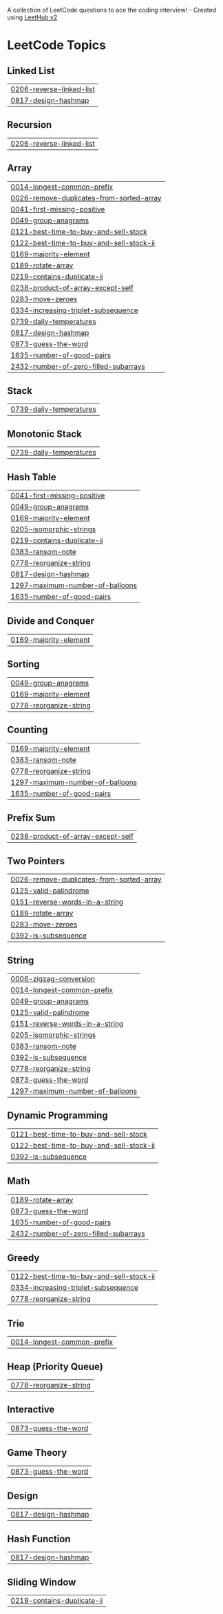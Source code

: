 A collection of LeetCode questions to ace the coding interview! - Created using [LeetHub v2](https://github.com/arunbhardwaj/LeetHub-2.0)
<!---LeetCode Topics Start-->
# LeetCode Topics
## Linked List
|  |
| ------- |
| [0206-reverse-linked-list](https://github.com/kumarswamy2025/DSA-Questions-in-leetcode-and-GFG/tree/master/0206-reverse-linked-list) |
| [0817-design-hashmap](https://github.com/kumarswamy2025/DSA-Questions-in-leetcode-and-GFG/tree/master/0817-design-hashmap) |
## Recursion
|  |
| ------- |
| [0206-reverse-linked-list](https://github.com/kumarswamy2025/DSA-Questions-in-leetcode-and-GFG/tree/master/0206-reverse-linked-list) |
## Array
|  |
| ------- |
| [0014-longest-common-prefix](https://github.com/kumarswamy2025/DSA-Questions-in-leetcode-and-GFG/tree/master/0014-longest-common-prefix) |
| [0026-remove-duplicates-from-sorted-array](https://github.com/kumarswamy2025/DSA-Questions-in-leetcode-and-GFG/tree/master/0026-remove-duplicates-from-sorted-array) |
| [0041-first-missing-positive](https://github.com/kumarswamy2025/DSA-Questions-in-leetcode-and-GFG/tree/master/0041-first-missing-positive) |
| [0049-group-anagrams](https://github.com/kumarswamy2025/DSA-Questions-in-leetcode-and-GFG/tree/master/0049-group-anagrams) |
| [0121-best-time-to-buy-and-sell-stock](https://github.com/kumarswamy2025/DSA-Questions-in-leetcode-and-GFG/tree/master/0121-best-time-to-buy-and-sell-stock) |
| [0122-best-time-to-buy-and-sell-stock-ii](https://github.com/kumarswamy2025/DSA-Questions-in-leetcode-and-GFG/tree/master/0122-best-time-to-buy-and-sell-stock-ii) |
| [0169-majority-element](https://github.com/kumarswamy2025/DSA-Questions-in-leetcode-and-GFG/tree/master/0169-majority-element) |
| [0189-rotate-array](https://github.com/kumarswamy2025/DSA-Questions-in-leetcode-and-GFG/tree/master/0189-rotate-array) |
| [0219-contains-duplicate-ii](https://github.com/kumarswamy2025/DSA-Questions-in-leetcode-and-GFG/tree/master/0219-contains-duplicate-ii) |
| [0238-product-of-array-except-self](https://github.com/kumarswamy2025/DSA-Questions-in-leetcode-and-GFG/tree/master/0238-product-of-array-except-self) |
| [0283-move-zeroes](https://github.com/kumarswamy2025/DSA-Questions-in-leetcode-and-GFG/tree/master/0283-move-zeroes) |
| [0334-increasing-triplet-subsequence](https://github.com/kumarswamy2025/DSA-Questions-in-leetcode-and-GFG/tree/master/0334-increasing-triplet-subsequence) |
| [0739-daily-temperatures](https://github.com/kumarswamy2025/DSA-Questions-in-leetcode-and-GFG/tree/master/0739-daily-temperatures) |
| [0817-design-hashmap](https://github.com/kumarswamy2025/DSA-Questions-in-leetcode-and-GFG/tree/master/0817-design-hashmap) |
| [0873-guess-the-word](https://github.com/kumarswamy2025/DSA-Questions-in-leetcode-and-GFG/tree/master/0873-guess-the-word) |
| [1635-number-of-good-pairs](https://github.com/kumarswamy2025/DSA-Questions-in-leetcode-and-GFG/tree/master/1635-number-of-good-pairs) |
| [2432-number-of-zero-filled-subarrays](https://github.com/kumarswamy2025/DSA-Questions-in-leetcode-and-GFG/tree/master/2432-number-of-zero-filled-subarrays) |
## Stack
|  |
| ------- |
| [0739-daily-temperatures](https://github.com/kumarswamy2025/DSA-Questions-in-leetcode-and-GFG/tree/master/0739-daily-temperatures) |
## Monotonic Stack
|  |
| ------- |
| [0739-daily-temperatures](https://github.com/kumarswamy2025/DSA-Questions-in-leetcode-and-GFG/tree/master/0739-daily-temperatures) |
## Hash Table
|  |
| ------- |
| [0041-first-missing-positive](https://github.com/kumarswamy2025/DSA-Questions-in-leetcode-and-GFG/tree/master/0041-first-missing-positive) |
| [0049-group-anagrams](https://github.com/kumarswamy2025/DSA-Questions-in-leetcode-and-GFG/tree/master/0049-group-anagrams) |
| [0169-majority-element](https://github.com/kumarswamy2025/DSA-Questions-in-leetcode-and-GFG/tree/master/0169-majority-element) |
| [0205-isomorphic-strings](https://github.com/kumarswamy2025/DSA-Questions-in-leetcode-and-GFG/tree/master/0205-isomorphic-strings) |
| [0219-contains-duplicate-ii](https://github.com/kumarswamy2025/DSA-Questions-in-leetcode-and-GFG/tree/master/0219-contains-duplicate-ii) |
| [0383-ransom-note](https://github.com/kumarswamy2025/DSA-Questions-in-leetcode-and-GFG/tree/master/0383-ransom-note) |
| [0778-reorganize-string](https://github.com/kumarswamy2025/DSA-Questions-in-leetcode-and-GFG/tree/master/0778-reorganize-string) |
| [0817-design-hashmap](https://github.com/kumarswamy2025/DSA-Questions-in-leetcode-and-GFG/tree/master/0817-design-hashmap) |
| [1297-maximum-number-of-balloons](https://github.com/kumarswamy2025/DSA-Questions-in-leetcode-and-GFG/tree/master/1297-maximum-number-of-balloons) |
| [1635-number-of-good-pairs](https://github.com/kumarswamy2025/DSA-Questions-in-leetcode-and-GFG/tree/master/1635-number-of-good-pairs) |
## Divide and Conquer
|  |
| ------- |
| [0169-majority-element](https://github.com/kumarswamy2025/DSA-Questions-in-leetcode-and-GFG/tree/master/0169-majority-element) |
## Sorting
|  |
| ------- |
| [0049-group-anagrams](https://github.com/kumarswamy2025/DSA-Questions-in-leetcode-and-GFG/tree/master/0049-group-anagrams) |
| [0169-majority-element](https://github.com/kumarswamy2025/DSA-Questions-in-leetcode-and-GFG/tree/master/0169-majority-element) |
| [0778-reorganize-string](https://github.com/kumarswamy2025/DSA-Questions-in-leetcode-and-GFG/tree/master/0778-reorganize-string) |
## Counting
|  |
| ------- |
| [0169-majority-element](https://github.com/kumarswamy2025/DSA-Questions-in-leetcode-and-GFG/tree/master/0169-majority-element) |
| [0383-ransom-note](https://github.com/kumarswamy2025/DSA-Questions-in-leetcode-and-GFG/tree/master/0383-ransom-note) |
| [0778-reorganize-string](https://github.com/kumarswamy2025/DSA-Questions-in-leetcode-and-GFG/tree/master/0778-reorganize-string) |
| [1297-maximum-number-of-balloons](https://github.com/kumarswamy2025/DSA-Questions-in-leetcode-and-GFG/tree/master/1297-maximum-number-of-balloons) |
| [1635-number-of-good-pairs](https://github.com/kumarswamy2025/DSA-Questions-in-leetcode-and-GFG/tree/master/1635-number-of-good-pairs) |
## Prefix Sum
|  |
| ------- |
| [0238-product-of-array-except-self](https://github.com/kumarswamy2025/DSA-Questions-in-leetcode-and-GFG/tree/master/0238-product-of-array-except-self) |
## Two Pointers
|  |
| ------- |
| [0026-remove-duplicates-from-sorted-array](https://github.com/kumarswamy2025/DSA-Questions-in-leetcode-and-GFG/tree/master/0026-remove-duplicates-from-sorted-array) |
| [0125-valid-palindrome](https://github.com/kumarswamy2025/DSA-Questions-in-leetcode-and-GFG/tree/master/0125-valid-palindrome) |
| [0151-reverse-words-in-a-string](https://github.com/kumarswamy2025/DSA-Questions-in-leetcode-and-GFG/tree/master/0151-reverse-words-in-a-string) |
| [0189-rotate-array](https://github.com/kumarswamy2025/DSA-Questions-in-leetcode-and-GFG/tree/master/0189-rotate-array) |
| [0283-move-zeroes](https://github.com/kumarswamy2025/DSA-Questions-in-leetcode-and-GFG/tree/master/0283-move-zeroes) |
| [0392-is-subsequence](https://github.com/kumarswamy2025/DSA-Questions-in-leetcode-and-GFG/tree/master/0392-is-subsequence) |
## String
|  |
| ------- |
| [0006-zigzag-conversion](https://github.com/kumarswamy2025/DSA-Questions-in-leetcode-and-GFG/tree/master/0006-zigzag-conversion) |
| [0014-longest-common-prefix](https://github.com/kumarswamy2025/DSA-Questions-in-leetcode-and-GFG/tree/master/0014-longest-common-prefix) |
| [0049-group-anagrams](https://github.com/kumarswamy2025/DSA-Questions-in-leetcode-and-GFG/tree/master/0049-group-anagrams) |
| [0125-valid-palindrome](https://github.com/kumarswamy2025/DSA-Questions-in-leetcode-and-GFG/tree/master/0125-valid-palindrome) |
| [0151-reverse-words-in-a-string](https://github.com/kumarswamy2025/DSA-Questions-in-leetcode-and-GFG/tree/master/0151-reverse-words-in-a-string) |
| [0205-isomorphic-strings](https://github.com/kumarswamy2025/DSA-Questions-in-leetcode-and-GFG/tree/master/0205-isomorphic-strings) |
| [0383-ransom-note](https://github.com/kumarswamy2025/DSA-Questions-in-leetcode-and-GFG/tree/master/0383-ransom-note) |
| [0392-is-subsequence](https://github.com/kumarswamy2025/DSA-Questions-in-leetcode-and-GFG/tree/master/0392-is-subsequence) |
| [0778-reorganize-string](https://github.com/kumarswamy2025/DSA-Questions-in-leetcode-and-GFG/tree/master/0778-reorganize-string) |
| [0873-guess-the-word](https://github.com/kumarswamy2025/DSA-Questions-in-leetcode-and-GFG/tree/master/0873-guess-the-word) |
| [1297-maximum-number-of-balloons](https://github.com/kumarswamy2025/DSA-Questions-in-leetcode-and-GFG/tree/master/1297-maximum-number-of-balloons) |
## Dynamic Programming
|  |
| ------- |
| [0121-best-time-to-buy-and-sell-stock](https://github.com/kumarswamy2025/DSA-Questions-in-leetcode-and-GFG/tree/master/0121-best-time-to-buy-and-sell-stock) |
| [0122-best-time-to-buy-and-sell-stock-ii](https://github.com/kumarswamy2025/DSA-Questions-in-leetcode-and-GFG/tree/master/0122-best-time-to-buy-and-sell-stock-ii) |
| [0392-is-subsequence](https://github.com/kumarswamy2025/DSA-Questions-in-leetcode-and-GFG/tree/master/0392-is-subsequence) |
## Math
|  |
| ------- |
| [0189-rotate-array](https://github.com/kumarswamy2025/DSA-Questions-in-leetcode-and-GFG/tree/master/0189-rotate-array) |
| [0873-guess-the-word](https://github.com/kumarswamy2025/DSA-Questions-in-leetcode-and-GFG/tree/master/0873-guess-the-word) |
| [1635-number-of-good-pairs](https://github.com/kumarswamy2025/DSA-Questions-in-leetcode-and-GFG/tree/master/1635-number-of-good-pairs) |
| [2432-number-of-zero-filled-subarrays](https://github.com/kumarswamy2025/DSA-Questions-in-leetcode-and-GFG/tree/master/2432-number-of-zero-filled-subarrays) |
## Greedy
|  |
| ------- |
| [0122-best-time-to-buy-and-sell-stock-ii](https://github.com/kumarswamy2025/DSA-Questions-in-leetcode-and-GFG/tree/master/0122-best-time-to-buy-and-sell-stock-ii) |
| [0334-increasing-triplet-subsequence](https://github.com/kumarswamy2025/DSA-Questions-in-leetcode-and-GFG/tree/master/0334-increasing-triplet-subsequence) |
| [0778-reorganize-string](https://github.com/kumarswamy2025/DSA-Questions-in-leetcode-and-GFG/tree/master/0778-reorganize-string) |
## Trie
|  |
| ------- |
| [0014-longest-common-prefix](https://github.com/kumarswamy2025/DSA-Questions-in-leetcode-and-GFG/tree/master/0014-longest-common-prefix) |
## Heap (Priority Queue)
|  |
| ------- |
| [0778-reorganize-string](https://github.com/kumarswamy2025/DSA-Questions-in-leetcode-and-GFG/tree/master/0778-reorganize-string) |
## Interactive
|  |
| ------- |
| [0873-guess-the-word](https://github.com/kumarswamy2025/DSA-Questions-in-leetcode-and-GFG/tree/master/0873-guess-the-word) |
## Game Theory
|  |
| ------- |
| [0873-guess-the-word](https://github.com/kumarswamy2025/DSA-Questions-in-leetcode-and-GFG/tree/master/0873-guess-the-word) |
## Design
|  |
| ------- |
| [0817-design-hashmap](https://github.com/kumarswamy2025/DSA-Questions-in-leetcode-and-GFG/tree/master/0817-design-hashmap) |
## Hash Function
|  |
| ------- |
| [0817-design-hashmap](https://github.com/kumarswamy2025/DSA-Questions-in-leetcode-and-GFG/tree/master/0817-design-hashmap) |
## Sliding Window
|  |
| ------- |
| [0219-contains-duplicate-ii](https://github.com/kumarswamy2025/DSA-Questions-in-leetcode-and-GFG/tree/master/0219-contains-duplicate-ii) |
<!---LeetCode Topics End-->